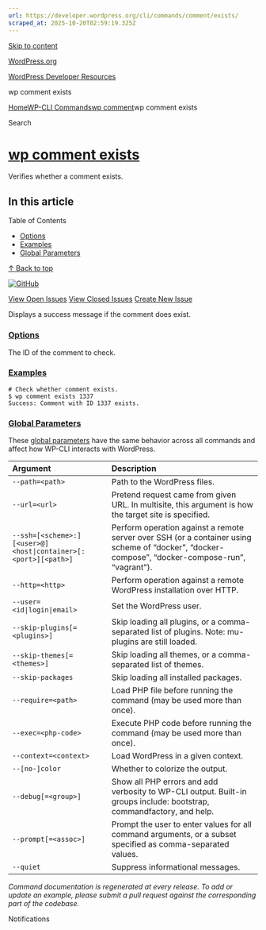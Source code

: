 ```yaml
---
url: https://developer.wordpress.org/cli/commands/comment/exists/
scraped_at: 2025-10-20T02:59:19.325Z
---
```


[Skip to content](https://developer.wordpress.org/cli/commands/comment/exists/#wp--skip-link--target)

[WordPress.org](https://wordpress.org/)

[WordPress Developer Resources](https://developer.wordpress.org/)

wp comment exists


[Home](https://developer.wordpress.org/)[WP-CLI Commands](https://developer.wordpress.org/cli/commands/)[wp comment](https://developer.wordpress.org/cli/commands/comment/)wp comment exists

Search

# [wp comment exists](https://developer.wordpress.org/cli/commands/comment/exists/)

Verifies whether a comment exists.

## In this article

Table of Contents

- [Options](https://developer.wordpress.org/cli/commands/comment/exists/#options)
- [Examples](https://developer.wordpress.org/cli/commands/comment/exists/#examples)
- [Global Parameters](https://developer.wordpress.org/cli/commands/comment/exists/#global-parameters)

[↑ Back to top](https://developer.wordpress.org/cli/commands/comment/exists/#wp--skip-link--target)

[![GitHub](https://make.wordpress.org/cli/wp-content/plugins/wporg-cli/assets/images/github-mark.svg)](https://github.com/wp-cli/entity-command)

[View Open Issues](https://github.com/login?return_to=%2Fissues%3Fq%3Dlabel%3Acommand%3Acomment-exists+sort%3Aupdated-desc+org%3Awp-cli+is%3Aopen) [View Closed Issues](https://github.com/login?return_to=%2Fissues%3Fq%3Dlabel%3Acommand%3Acomment-exists+sort%3Aupdated-desc+org%3Awp-cli+is%3Aclosed) [Create New Issue](https://github.com/wp-cli/entity-command/issues/new)

Displays a success message if the comment does exist.

### [Options](https://developer.wordpress.org/cli/commands/comment/exists/\#options)

<id>The ID of the comment to check.

### [Examples](https://developer.wordpress.org/cli/commands/comment/exists/\#examples)

```
# Check whether comment exists.
$ wp comment exists 1337
Success: Comment with ID 1337 exists.

```

### [Global Parameters](https://developer.wordpress.org/cli/commands/comment/exists/\#global-parameters)

These [global parameters](https://make.wordpress.org/cli/handbook/config/) have the same behavior across all commands and affect how WP-CLI interacts with WordPress.

| **Argument** | **Description** |
| :-- | :-- |
| `--path=<path>` | Path to the WordPress files. |
| `--url=<url>` | Pretend request came from given URL. In multisite, this argument is how the target site is specified. |
| `--ssh=[<scheme>:][<user>@]<host\|container>[:<port>][<path>]` | Perform operation against a remote server over SSH (or a container using scheme of “docker”, “docker-compose”, “docker-compose-run”, “vagrant”). |
| `--http=<http>` | Perform operation against a remote WordPress installation over HTTP. |
| `--user=<id\|login\|email>` | Set the WordPress user. |
| `--skip-plugins[=<plugins>]` | Skip loading all plugins, or a comma-separated list of plugins. Note: mu-plugins are still loaded. |
| `--skip-themes[=<themes>]` | Skip loading all themes, or a comma-separated list of themes. |
| `--skip-packages` | Skip loading all installed packages. |
| `--require=<path>` | Load PHP file before running the command (may be used more than once). |
| `--exec=<php-code>` | Execute PHP code before running the command (may be used more than once). |
| `--context=<context>` | Load WordPress in a given context. |
| `--[no-]color` | Whether to colorize the output. |
| `--debug[=<group>]` | Show all PHP errors and add verbosity to WP-CLI output. Built-in groups include: bootstrap, commandfactory, and help. |
| `--prompt[=<assoc>]` | Prompt the user to enter values for all command arguments, or a subset specified as comma-separated values. |
| `--quiet` | Suppress informational messages. |

_Command documentation is regenerated at every release. To add or update an example, please submit a pull request against the corresponding part of the codebase._

Notifications